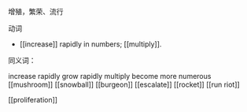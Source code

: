 增殖，繁荣、流行


动词
- [[increase]] rapidly in numbers; [[multiply]].

同义词：

increase rapidly
grow rapidly
multiply
become more numerous
[[mushroom]]
[[snowball]]
[[burgeon]]
[[escalate]]
[[rocket]]
[[run riot]]


[[proliferation]]